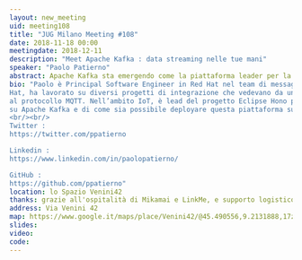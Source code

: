 ```yaml
---
layout: new_meeting
uid: meeting108
title: "JUG Milano Meeting #108"
date: 2018-11-18 00:00
meetingdate: 2018-12-11
description: "Meet Apache Kafka : data streaming nelle tue mani"
speaker: "Paolo Patierno"
abstract: Apache Kafka sta emergendo come la piattaforma leader per la realizzazione di real-time data pipelines. Garantisce lo scambio di messaggi con elevato throughput e bassa latenza così come fornisce una serie di opzioni di sviluppo per poter coprire tutte le fasi di una pipeline di data streaming distribuita, dall’ingestion al processing. Nel corso di questa sessione, vedremo una introduzione su Apache Kafka, la sua architettura, come funziona e l’intero ecosistema di cui fa parte con l’aggiunta di Kafka Connect e Kafka Streams che rendono questa piattaforma utilissima per diversi scenari."
bio: "Paolo è Principal Software Engineer in Red Hat nel team di messaging ed IoT. In Red
Hat, ha lavorato su diversi progetti di integrazione che vedevano da un lato il protocollo AMQP e dall’altro piattaforme come Apache Kafka e Spark; inoltre ha lavorato sul progetto EnMasse, una piattaforma di messaging as a service, sviluppando il supporto
al protocollo MQTT. Nell’ambito IoT, è lead del progetto Eclipse Hono partecipando alla definizione della API ed è committer del progetto Eclipse Paho oltre che essere maintainer dei componenti IoT nel progetto Eclipse Vert.x. Ultimamente, si sta focalizzando
su Apache Kafka e di come sia possibile deployare questa piattaforma su Kubernetes ed OpenShift attraverso il progetto Strimzi. Infine, è speaker e blogger su tutto ciò su cui lavora.
<br/><br/>
Twitter :
https://twitter.com/ppatierno

Linkedin :
https://www.linkedin.com/in/paolopatierno/

GitHub :
https://github.com/ppatierno"
location: lo Spazio Venini42
thanks: grazie all'ospitalità di Mikamai e LinkMe, e supporto logistico di Credimi
address: Via Venini 42
map: https://www.google.it/maps/place/Venini42/@45.490556,9.2131888,17z/data=!3m1!4b1!4m5!3m4!1s0x4786c6de20e6362f:0xc95afb6f555f4ed6!8m2!3d45.490556!4d9.2153775
slides: 
video: 
code: 
---
```

